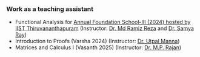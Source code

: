 ### Work as a teaching assistant
- Functional Analysis for [Annual Foundation School-III (2024) hosted by IIST Thiruvananthapuram](https://www.atmschools.org/school/2024/AFS-III/afs-iii-tvm/speakers-and-syllabus) (Instructor: [Dr. Md Ramiz Reza](https://www.iisertvm.ac.in/faculty/ramiz) and [Dr. Samya Ray](https://sites.google.com/view/samya-kumar-ray-homepage/home))
- Introduction to Proofs (Varsha 2024) (Instructor: [Dr. Utpal Manna](https://www.iisertvm.ac.in/faculty/manna.utpal))
- Matrices and Calculus I (Vasanth 2025) (Instructor: [Dr. M.P. Rajan](https://www.iisertvm.ac.in/faculty/rajanmp))
